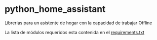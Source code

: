 # python_home_assistant

Librerias para un asistente de hogar con la capacidad de trabajar Offline

La lista de módulos requeridos esta contenida en el <a href="./requirements.txt">requirements.txt</a>
